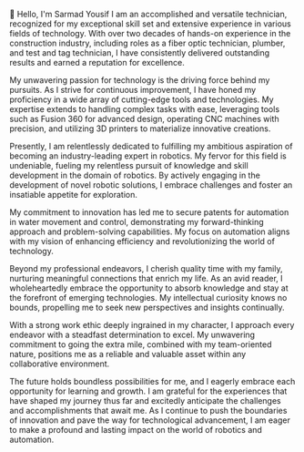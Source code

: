 👋 Hello, I'm Sarmad Yousif
I am an accomplished and versatile technician, recognized for my exceptional skill
set and extensive experience in various fields of technology. With over two decades
of hands-on experience in the construction industry, including roles as a fiber optic
technician, plumber, and test and tag technician, I have consistently delivered
outstanding results and earned a reputation for excellence.

My unwavering passion for technology is the driving force behind my pursuits. As I
strive for continuous improvement, I have honed my proficiency in a wide array of
cutting-edge tools and technologies. My expertise extends to handling complex tasks with ease,
leveraging tools such as Fusion 360 for advanced design, operating CNC machines with precision,
and utilizing 3D printers to materialize innovative creations.

Presently, I am relentlessly dedicated to fulfilling my ambitious aspiration of becoming
an industry-leading expert in robotics. My fervor for this field is undeniable,
fueling my relentless pursuit of knowledge and skill development in the domain of robotics.
By actively engaging in the development of novel robotic solutions,
I embrace challenges and foster an insatiable appetite for exploration.

My commitment to innovation has led me to secure patents for automation in water movement and control,
demonstrating my forward-thinking approach and problem-solving capabilities.
My focus on automation aligns with my vision of enhancing efficiency and revolutionizing the world of technology.

Beyond my professional endeavors, I cherish quality time with my family,
nurturing meaningful connections that enrich my life. As an avid reader,
I wholeheartedly embrace the opportunity to absorb knowledge and stay at the forefront of emerging technologies.
My intellectual curiosity knows no bounds, propelling me to seek new perspectives and insights continually.

With a strong work ethic deeply ingrained in my character,
I approach every endeavor with a steadfast determination to excel.
My unwavering commitment to going the extra mile, combined with my team-oriented nature,
positions me as a reliable and valuable asset within any collaborative environment.

The future holds boundless possibilities for me, and I eagerly embrace each opportunity for learning and growth.
I am grateful for the experiences that have shaped my journey thus far and excitedly anticipate the challenges and accomplishments that await me.
As I continue to push the boundaries of innovation and pave the way for technological advancement,
I am eager to make a profound and lasting impact on the world of robotics and automation.
